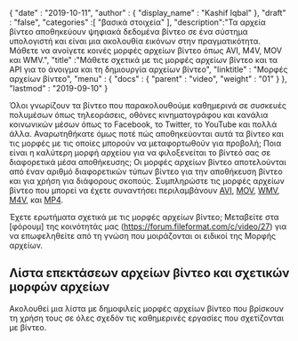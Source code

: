 {
  "date" : "2019-10-11",
  "author" : {
    "display_name" : "Kashif Iqbal"
},
  "draft" : "false",
  "categories" :[ "βασικά στοιχεία" ],
  "description":"Τα αρχεία βίντεο αποθηκεύουν ψηφιακά δεδομένα βίντεο σε ένα σύστημα υπολογιστή και είναι μια ακολουθία εικόνων στην πραγματικότητα. Μάθετε να ανοίγετε κοινές μορφές αρχείων βίντεο όπως AVI, M4V, MOV και WMV.",
  "title" :"Μάθετε σχετικά με τις μορφές αρχείων βίντεο και τα API για το άνοιγμα και τη δημιουργία αρχείων βίντεο",
  "linktitle" : "Μορφές αρχείων βίντεο",
  "menu" : {
    "docs" : {
      "parent" : "video",
      "weight" : "01"
}
},
  "lastmod" : "2019-09-10"
}

Όλοι γνωρίζουν τα βίντεο που παρακολουθούμε καθημερινά σε συσκευές πολυμέσων όπως τηλεοράσεις, οθόνες κινηματογράφου και κανάλια κοινωνικών μέσων όπως το Facebook, το Twitter, το YouTube και πολλά άλλα. Αναρωτηθήκατε όμως ποτέ πώς αποθηκεύονται αυτά τα βίντεο και τις μορφές με τις οποίες μπορούν να μεταφορτωθούν για προβολή; Ποια είναι η καλύτερη μορφή αρχείου για να φιλοξενείται το βίντεό σας σε διαφορετικά μέσα αποθήκευσης; Οι μορφές αρχείων βίντεο αποτελούνται από έναν αριθμό διαφορετικών τύπων βίντεο για την αποθήκευση βίντεο και για χρήση για διάφορους σκοπούς. Συμπληρώστε τις μορφές αρχείων βίντεο που μπορεί να έχετε συναντήσει περιλαμβάνουν [AVI](/el/video/avi/), [MOV](/el/video/mov/), [WMV](/el/video/wmv/), [M4V](/el/video/m4v/), και [MP4](/el/video/mp4/).

Έχετε ερωτήματα σχετικά με τις μορφές αρχείων βίντεο; Μεταβείτε στα [φόρουμ] της κοινότητάς μας (https://forum.fileformat.com/c/video/27) για να επωφεληθείτε από τη γνώση που μοιράζονται οι ειδικοί της Μορφής αρχείων.


## Λίστα επεκτάσεων αρχείων βίντεο και σχετικών μορφών αρχείων

Ακολουθεί μια λίστα με δημοφιλείς μορφές αρχείων βίντεο που βρίσκουν τη χρήση τους σε όλες σχεδόν τις καθημερινές εργασίες που σχετίζονται με βίντεο.

